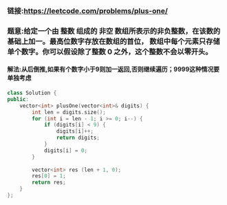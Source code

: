### 链接:https://leetcode.com/problems/plus-one/

### 题意:给定一个由 整数 组成的 非空 数组所表示的非负整数，在该数的基础上加一。最高位数字存放在数组的首位， 数组中每个元素只存储单个数字。你可以假设除了整数 0 之外，这个整数不会以零开头。

#### 解法:从后倒推,如果有个数字小于9则加一返回,否则继续遍历；9999这种情况要单独考虑

```c++
class Solution {
public:
    vector<int> plusOne(vector<int>& digits) {
        int len = digits.size();
        for (int i = len - 1; i >= 0; i--) {
            if (digits[i] < 9) {
                digits[i]++;
                return digits;
            }
            digits[i] = 0;
        }
        
        vector<int> res (len + 1, 0);
        res[0] = 1;
        return res;
    }
};
```

